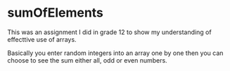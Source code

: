 # sumOfElements
This was an assignment I did in grade 12 to show my understanding of effecttive use of arrays.

Basically you enter random integers into an array one by one then you can choose to see the sum either all, odd or even numbers.
